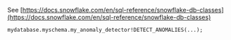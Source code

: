 See [https://docs.snowflake.com/en/sql-reference/snowflake-db-classes](https://docs.snowflake.com/en/sql-reference/snowflake-db-classes)
```
mydatabase.myschema.my_anomaly_detector!DETECT_ANOMALIES(...);
```
